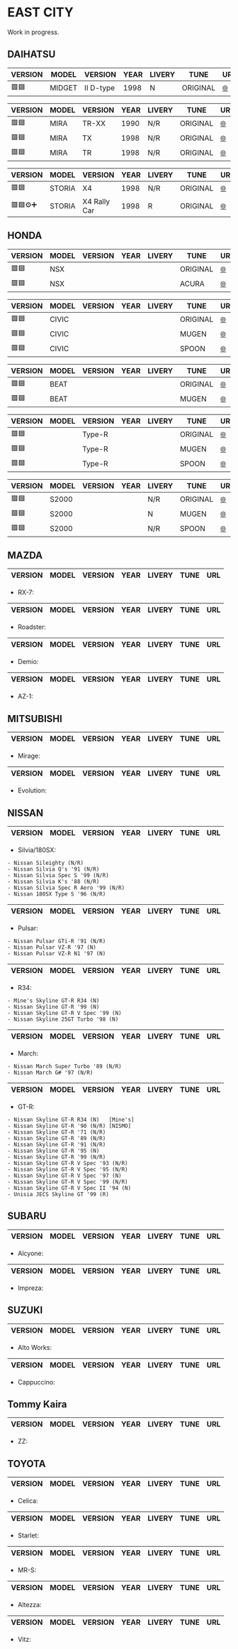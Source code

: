 EAST CITY
=========

Work in progress.

DAIHATSU
--------

| VERSION |     MODEL     |     VERSION     |     YEAR     |    LIVERY    |     TUNE     |                                    URL                                     |
|---------|---------------|-----------------|--------------|--------------|--------------|----------------------------------------------------------------------------|
| 🟥🟦    |     MIDGET    |    II D-type    |     1998     |      N       |   ORIGINAL   | [🌐](https://gran-turismo.fandom.com/wiki/Daihatsu_Midget_II_D-Type_%2798) |

| VERSION |     MODEL     |     VERSION     |     YEAR     |    LIVERY    |     TUNE     |                                    URL                                     |
|---------|---------------|-----------------|--------------|--------------|--------------|----------------------------------------------------------------------------|
| 🟥🟦    |     MIRA      |      TR-XX      |     1990     |     N/R      |   ORIGINAL   | [🌐](https://gran-turismo.fandom.com/wiki/Daihatsu_Mira_TR-XX_%2790)       |
| 🟥🟦    |     MIRA      |       TX        |     1998     |     N/R      |   ORIGINAL   | [🌐](https://gran-turismo.fandom.com/wiki/Daihatsu_Mira_TX_(4WD)_%2798)    |
| 🟥🟦    |     MIRA      |       TR        |     1998     |     N/R      |   ORIGINAL   | [🌐](https://gran-turismo.fandom.com/wiki/Daihatsu_Mira_TR_(4WD)_%2798)    |

| VERSION |     MODEL     |     VERSION     |     YEAR     |    LIVERY    |     TUNE     |                                    URL                                     |
|---------|---------------|-----------------|--------------|--------------|--------------|----------------------------------------------------------------------------|
| 🟥🟦    |     STORIA    |       X4        |     1998     |     N/R      |   ORIGINAL   | [🌐](https://gran-turismo.fandom.com/wiki/Daihatsu_STORIA_X4_%2798)        |
| 🟥🟦⚙️➕ |     STORIA    |   X4 Rally Car  |     1998     |      R       |   ORIGINAL   | [🌐](https://gran-turismo.fandom.com/wiki/Daihatsu_STORIA_X4_Rally_Car)    |

HONDA
-----

| VERSION |     MODEL     |     VERSION     |     YEAR     |    LIVERY    |     TUNE     |                                    URL                                     |
|---------|---------------|-----------------|--------------|--------------|--------------|----------------------------------------------------------------------------|
| 🟥🟦    |      NSX      |                 |              |              |   ORIGINAL   | [🌐]() |
| 🟥🟦    |      NSX      |                 |              |              |    ACURA     | [🌐]() |

| VERSION |     MODEL     |     VERSION     |     YEAR     |    LIVERY    |     TUNE     |                                    URL                                     |
|---------|---------------|-----------------|--------------|--------------|--------------|----------------------------------------------------------------------------|
| 🟥🟦    |     CIVIC     |                 |              |              |   ORIGINAL   | [🌐]() |
| 🟥🟦    |     CIVIC     |                 |              |              |    MUGEN     | [🌐]() |
| 🟥🟦    |     CIVIC     |                 |              |              |    SPOON     | [🌐]() |

| VERSION |     MODEL     |     VERSION     |     YEAR     |    LIVERY    |     TUNE     |                                    URL                                     |
|---------|---------------|-----------------|--------------|--------------|--------------|----------------------------------------------------------------------------|
| 🟥🟦    |     BEAT      |                 |              |              |   ORIGINAL   | [🌐]() |
| 🟥🟦    |     BEAT      |                 |              |              |    MUGEN     | [🌐]() |


| VERSION |     MODEL     |     VERSION     |     YEAR     |    LIVERY    |     TUNE     |                                    URL                                     |
|---------|---------------|-----------------|--------------|--------------|--------------|----------------------------------------------------------------------------|
| 🟥🟦    |               |     Type-R      |              |              |   ORIGINAL   | [🌐]() |
| 🟥🟦    |               |     Type-R      |              |              |    MUGEN     | [🌐]() |
| 🟥🟦    |               |     Type-R      |              |              |    SPOON     | [🌐]() |

| VERSION |     MODEL     |     VERSION     |     YEAR     |    LIVERY    |     TUNE     |                                    URL                                     |
|---------|---------------|-----------------|--------------|--------------|--------------|----------------------------------------------------------------------------|
| 🟥🟦    |     S2000     |                 |              |     N/R      |   ORIGINAL   | [🌐]() |
| 🟥🟦    |     S2000     |                 |              |      N       |    MUGEN     | [🌐]() |
| 🟥🟦    |     S2000     |                 |              |     N/R      |    SPOON     | [🌐]() |

MAZDA
-----

| VERSION |     MODEL     |     VERSION     |     YEAR     |    LIVERY    |     TUNE     |                                    URL                                     |
|---------|---------------|-----------------|--------------|--------------|--------------|----------------------------------------------------------------------------|
* RX-7:

| VERSION |     MODEL     |     VERSION     |     YEAR     |    LIVERY    |     TUNE     |                                    URL                                     |
|---------|---------------|-----------------|--------------|--------------|--------------|----------------------------------------------------------------------------|
* Roadster:

| VERSION |     MODEL     |     VERSION     |     YEAR     |    LIVERY    |     TUNE     |                                    URL                                     |
|---------|---------------|-----------------|--------------|--------------|--------------|----------------------------------------------------------------------------|
* Demio:

| VERSION |     MODEL     |     VERSION     |     YEAR     |    LIVERY    |     TUNE     |                                    URL                                     |
|---------|---------------|-----------------|--------------|--------------|--------------|----------------------------------------------------------------------------|
* AZ-1:

MITSUBISHI
----------

| VERSION |     MODEL     |     VERSION     |     YEAR     |    LIVERY    |     TUNE     |                                    URL                                     |
|---------|---------------|-----------------|--------------|--------------|--------------|----------------------------------------------------------------------------|
* Mirage:

| VERSION |     MODEL     |     VERSION     |     YEAR     |    LIVERY    |     TUNE     |                                    URL                                     |
|---------|---------------|-----------------|--------------|--------------|--------------|----------------------------------------------------------------------------|
* Evolution:


NISSAN
------

| VERSION |     MODEL     |     VERSION     |     YEAR     |    LIVERY    |     TUNE     |                                    URL                                     |
|---------|---------------|-----------------|--------------|--------------|--------------|----------------------------------------------------------------------------|
* Silvia/180SX:
```
- Nissan Sileighty (N/R)
- Nissan Silvia Q's '91 (N/R)
- Nissan Silvia Spec S '99 (N/R)
- Nissan Silvia K's '88 (N/R)
- Nissan Silvia Spec R Aero '99 (N/R)
- Nissan 180SX Type S '96 (N/R)
```

| VERSION |     MODEL     |     VERSION     |     YEAR     |    LIVERY    |     TUNE     |                                    URL                                     |
|---------|---------------|-----------------|--------------|--------------|--------------|----------------------------------------------------------------------------|
* Pulsar:
```
- Nissan Pulsar GTi-R '91 (N/R)
- Nissan Pulsar VZ-R '97 (N)
- Nissan Pulsar VZ-R N1 '97 (N)
```

| VERSION |     MODEL     |     VERSION     |     YEAR     |    LIVERY    |     TUNE     |                                    URL                                     |
|---------|---------------|-----------------|--------------|--------------|--------------|----------------------------------------------------------------------------|
* R34:
```
- Mine's Skyline GT-R R34 (N)
- Nissan Skyline GT-R '99 (N)
- Nissan Skyline GT-R V Spec '99 (N)
- Nissan Skyline 25GT Turbo '98 (N)
```

| VERSION |     MODEL     |     VERSION     |     YEAR     |    LIVERY    |     TUNE     |                                    URL                                     |
|---------|---------------|-----------------|--------------|--------------|--------------|----------------------------------------------------------------------------|
* March:
```
- Nissan March Super Turbo '89 (N/R)
- Nissan March G# '97 (N/R)
```

| VERSION |     MODEL     |     VERSION     |     YEAR     |    LIVERY    |     TUNE     |                                    URL                                     |
|---------|---------------|-----------------|--------------|--------------|--------------|----------------------------------------------------------------------------|
* GT-R:
```
- Nissan Skyline GT-R R34 (N)	[Mine's]
- Nissan Skyline GT-R '90 (N/R) [NISMO]
- Nissan Skyline GT-R '71 (N/R)
- Nissan Skyline GT-R '89 (N/R)
- Nissan Skyline GT-R '91 (N/R)
- Nissan Skyline GT-R '95 (N)
- Nissan Skyline GT-R '99 (N/R)
- Nissan Skyline GT-R V Spec '93 (N/R)
- Nissan Skyline GT-R V Spec '95 (N/R)
- Nissan Skyline GT-R V Spec '97 (N)
- Nissan Skyline GT-R V Spec '99 (N/R)
- Nissan Skyline GT-R V Spec II '94 (N)
- Unisia JECS Skyline GT '99 (R)
```

SUBARU
------

| VERSION |     MODEL     |     VERSION     |     YEAR     |    LIVERY    |     TUNE     |                                    URL                                     |
|---------|---------------|-----------------|--------------|--------------|--------------|----------------------------------------------------------------------------|
* Alcyone:

| VERSION |     MODEL     |     VERSION     |     YEAR     |    LIVERY    |     TUNE     |                                    URL                                     |
|---------|---------------|-----------------|--------------|--------------|--------------|----------------------------------------------------------------------------|
* Impreza:


SUZUKI
------

| VERSION |     MODEL     |     VERSION     |     YEAR     |    LIVERY    |     TUNE     |                                    URL                                     |
|---------|---------------|-----------------|--------------|--------------|--------------|----------------------------------------------------------------------------|
* Alto Works:

| VERSION |     MODEL     |     VERSION     |     YEAR     |    LIVERY    |     TUNE     |                                    URL                                     |
|---------|---------------|-----------------|--------------|--------------|--------------|----------------------------------------------------------------------------|
* Cappuccino:


Tommy Kaira
-----------

| VERSION |     MODEL     |     VERSION     |     YEAR     |    LIVERY    |     TUNE     |                                    URL                                     |
|---------|---------------|-----------------|--------------|--------------|--------------|----------------------------------------------------------------------------|
* ZZ:


TOYOTA
------

| VERSION |     MODEL     |     VERSION     |     YEAR     |    LIVERY    |     TUNE     |                                    URL                                     |
|---------|---------------|-----------------|--------------|--------------|--------------|----------------------------------------------------------------------------|
* Celica:

| VERSION |     MODEL     |     VERSION     |     YEAR     |    LIVERY    |     TUNE     |                                    URL                                     |
|---------|---------------|-----------------|--------------|--------------|--------------|----------------------------------------------------------------------------|
* Starlet:

| VERSION |     MODEL     |     VERSION     |     YEAR     |    LIVERY    |     TUNE     |                                    URL                                     |
|---------|---------------|-----------------|--------------|--------------|--------------|----------------------------------------------------------------------------|
* MR-S:

| VERSION |     MODEL     |     VERSION     |     YEAR     |    LIVERY    |     TUNE     |                                    URL                                     |
|---------|---------------|-----------------|--------------|--------------|--------------|----------------------------------------------------------------------------|
* Altezza:

| VERSION |     MODEL     |     VERSION     |     YEAR     |    LIVERY    |     TUNE     |                                    URL                                     |
|---------|---------------|-----------------|--------------|--------------|--------------|----------------------------------------------------------------------------|
* Vitz:
